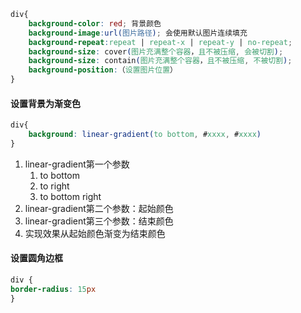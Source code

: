 ```css
div{
	background-color: red; 背景颜色
	background-image:url(图片路径); 会使用默认图片连续填充
	background-repeat:repeat | repeat-x | repeat-y | no-repeat;
	background-size: cover(图片充满整个容器，且不被压缩, 会被切割);
	background-size: contain(图片充满整个容器，且不被压缩, 不被切割);
	background-position:（设置图片位置）
}
```
#### 设置背景为渐变色
```css
div{
	background: linear-gradient(to bottom, #xxxx, #xxxx)	
}
```
1. linear-gradient第一个参数
	1. to bottom
	2. to right
	3. to bottom right
2. linear-gradient第二个参数：起始颜色
3. linear-gradient第三个参数：结束颜色
4. 实现效果从起始颜色渐变为结束颜色

#### 设置圆角边框
```css
div {
border-radius: 15px
}
```